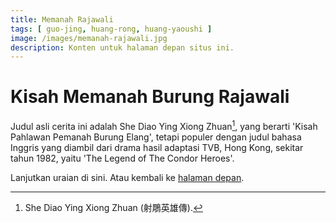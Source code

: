 ```yaml
---
title: Memanah Rajawali
tags: [ guo-jing, huang-rong, huang-yaoushi ]
image: /images/memanah-rajawali.jpg
description: Konten untuk halaman depan situs ini.
---
```


# Kisah Memanah Burung Rajawali

Judul asli cerita ini adalah She Diao Ying Xiong Zhuan[^judul-asli], yang berarti 'Kisah Pahlawan Pemanah Burung Elang',
tetapi populer dengan judul bahasa Inggris yang diambil dari drama hasil adaptasi TVB, Hong Kong, sekitar tahun 1982,
yaitu 'The Legend of The Condor Heroes'.

[^judul-asli]: She Diao Ying Xiong Zhuan (射鵰英雄傳).

Lanjutkan uraian di sini. Atau kembali ke [halaman depan](/).




